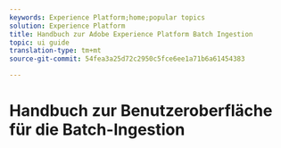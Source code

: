 ```yaml
---
keywords: Experience Platform;home;popular topics
solution: Experience Platform
title: Handbuch zur Adobe Experience Platform Batch Ingestion
topic: ui guide
translation-type: tm+mt
source-git-commit: 54fea3a25d72c2950c5fce6ee1a71b6a61454383

---
```



# Handbuch zur Benutzeroberfläche für die Batch-Ingestion

